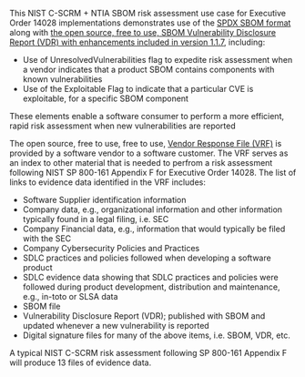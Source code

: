 This NIST C-SCRM + NTIA SBOM risk assessment use case for Executive Order 14028 implementations demonstrates use of the <a href="https://spdx.github.io/spdx-spec/">SPDX SBOM format</a> along with <a href="https://raw.githubusercontent.com/rjb4standards/REA-Products/master/SAGVulnDisclosure.xsd">the open source, free to use, SBOM Vulnerability Disclosure Report (VDR) with enhancements included in version 1.1.7</a>, including:

- Use of UnresolvedVulnerabilities flag to expedite risk assessment when a vendor indicates that a product SBOM contains components with known vulnerabilities
- Use of the Exploitable Flag to indicate that a particular CVE is exploitable, for a specific SBOM component

These elements enable a software consumer to perform a more efficient, rapid risk assessment when new vulnerabilities are reported

The open source, free to use, free to use, <a href="https://raw.githubusercontent.com/rjb4standards/REA-Products/master/SAGVendorSchema.xsd">Vendor Response File (VRF)</a> is provided by a software vendor to a software customer. The VRF serves as an index to other material that is needed to perfrom a risk assessment following NIST SP 800-161 Appendix F for Executive Order 14028. The list of links to evidence data identified in the VRF includes:
<ul>
  <li> Software Supplier identification information </li>
  <li> Company data, e.g., organizational information and other information typically found in a legal filing, i.e. SEC </li>
  <li> Company Financial data, e.g., information that would typically be filed with the SEC </li>
  <li> Company Cybersecurity Policies and Practices </li>
  <li> SDLC practices and policies followed when developing a software product </li>
  <li> SDLC evidence data showing that SDLC practices and policies were followed during product development, distribution and maintenance, e.g., in-toto or SLSA data </li>
  <li> SBOM file </li>
  <li> Vulnerability Disclosure Report (VDR); published with SBOM and updated whenever a new vulnerability is reported</li>
  <li> Digital signature files for many of the above items, i.e. SBOM, VDR, etc. </li>
 </ul>
 
 A typical NIST C-SCRM risk assessment following SP 800-161 Appendix F will produce 13 files of evidence data.
